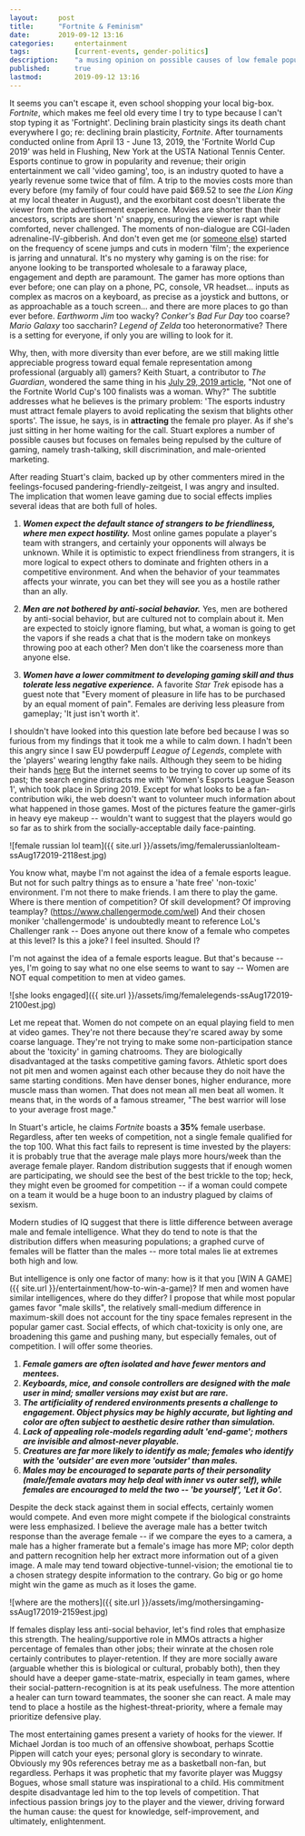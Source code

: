 ```yaml
---
layout:		post
title:		"Fortnite & Feminism"
date:		2019-09-12 13:16
categories:		entertainment
tags:			[current-events, gender-politics]
description: 	"a musing opinion on possible causes of low female population in professional game players"
published:		true
lastmod:		2019-09-12 13:16
---
```


It seems you can't escape it, even school shopping your local big-box. *Fortnite*, which makes me feel old every time I try to type because I can't stop typing it as 'Fortnight'. Declining brain plasticity sings its death chant everywhere I go; re: declining brain plasticity, *Fortnite*. After tournaments conducted online from April 13 - June 13, 2019, the 'Fortnite World Cup 2019' was held in Flushing, New York at the USTA National Tennis Center. Esports continue to grow in popularity and revenue; their origin entertainment we call 'video gaming', too, is an industry quoted to have a yearly revenue some twice that of film. A trip to the movies costs more than every before (my family of four could have paid $69.52 to see *the Lion King* at my local theater in August), and the exorbitant cost doesn't liberate the viewer from the advertisement experience. Movies are shorter than their ancestors, scripts are short 'n' snappy, ensuring the viewer is rapt while comforted, never challenged. The moments of non-dialogue are CGI-laden adrenaline-IV-gibberish. And don't even get me (or [someone else](https://vashivisuals.com/category/one-sheets/average-shot-length-one-sheets/)) started on the frequency of scene jumps and cuts in modern 'film'; the experience is jarring and unnatural. It's no mystery why gaming is on the rise: for anyone looking to be transported wholesale to a faraway place, engagement and depth are paramount. The gamer has more options than ever before; one can play on a phone, PC, console, VR headset... inputs as complex as macros on a keyboard, as precise as a joystick and buttons, or as approachable as a touch screen... and there are more places to go than ever before. *Earthworm Jim* too wacky? *Conker's Bad Fur Day* too coarse? *Mario Galaxy* too saccharin? *Legend of Zelda* too heteronormative? There is a setting for everyone, if only you are willing to look for it.

Why, then, with more diversity than ever before, are we still making little appreciable progress toward equal female representation among professional (arguably all) gamers? Keith Stuart, a contributor to *The Guardian*, wondered the same thing in his [July 29, 2019 article](https://www.theguardian.com/commentisfree/2019/jul/29/fornite-world-cup-100-finalists-female-gamer-esports-pro-sexism), "Not one of the Fortnite World Cup's 100 finalists was a woman. Why?" The subtitle addresses what he believes is the primary problem: 'The esports industry must attract female players to avoid replicating the sexism that blights other sports'. The issue, he says, is in **attracting** the female pro player. As if she's just sitting in her home waiting for the call. Stuart explores a number of possible causes but focuses on females being repulsed by the culture of gaming, namely trash-talking, skill discrimination, and male-oriented marketing.

After reading Stuart's claim, backed up by other commenters mired in the feelings-focused pandering-friendly-zeitgeist, I was angry and insulted. The implication that women leave gaming due to social effects implies several ideas that are both full of holes.

1. ***Women expect the default stance of strangers to be friendliness, where men expect hostility.*** Most online games populate a player's team with strangers, and certainly your opponents will always be unknown. While it is optimistic to expect friendliness from strangers, it is more logical to expect others to dominate and frighten others in a competitive environment. And when the behavior of your teammates affects your winrate, you can bet they will see you as a hostile rather than an ally.

2. ***Men are not bothered by anti-social behavior.*** Yes, men are bothered by anti-social behavior, but are cultured not to complain about it. Men are expected to stoicly ignore flaming, but what, a woman is going to get the vapors if she reads a chat that is the modern take on monkeys throwing poo at each other? Men don't like the coarseness more than anyone else.

3. ***Women have a lower commitment to developing gaming skill and thus tolerate less negative experience.*** A favorite *Star Trek* episode has a guest note that "Every moment of pleasure in life has to be purchased by an equal moment of pain". Females are deriving less pleasure from gameplay; 'It just isn't worth it'.

I shouldn't have looked into this question late before bed because I was so furious from my findings that it took me a while to calm down. I hadn't been this angry since I saw EU powderpuff *League of Legends*, complete with the 'players' wearing lengthy fake nails. Although they seem to be hiding their hands [here](https://esports-news.co.uk/2019/02/17/vaevictis-esports-all-female-team/) But the internet seems to be trying to cover up some of its past; the search engine distracts me with 'Women's Esports League Season 1', which took place in Spring 2019. Except for what looks to be a fan-contribution wiki, the web doesn't want to volunteer much information about what happened in those games. Most of the pictures feature the gamer-girls in heavy eye makeup -- wouldn't want to suggest that the players would go so far as to shirk from the socially-acceptable daily face-painting.

![female russian lol team]({{ site.url }}/assets/img/femalerussianlolteam-ssAug172019-2118est.jpg)

You know what, maybe I'm not against the idea of a female esports league. But not for such paltry things as to ensure a 'hate free' 'non-toxic' environment. I'm not there to make friends. I am there to play the game. Where is there mention of competition? Of skill development? Of improving teamplay? (https://www.challengermode.com/wel) And their chosen moniker 'challengermode' is undoubtedly meant to reference LoL's Challenger rank -- Does anyone out there know of a female who competes at this level? Is this a joke? I feel insulted. Should I?

I'm not against the idea of a female esports league. But that's because -- yes, I'm going to say what no one else seems to want to say -- Women are NOT equal competition to men at video games.

![she looks engaged]({{ site.url }}/assets/img/femalelegends-ssAug172019-2100est.jpg)

Let me repeat that. Women do not compete on an equal playing field to men at video games. They're not there because they're scared away by some coarse language. They're not trying to make some non-participation stance about the 'toxicity' in gaming chatrooms. They are biologically disadvantaged at the tasks competitive gaming favors. Athletic sport does not pit men and women against each other because they do noit have the same starting conditions. Men have denser bones, higher endurance, more muscle mass than women. That does not mean all men beat all women. It means that, in the words of a famous streamer, "The best warrior will lose to your average frost mage."

In Stuart's article, he claims *Fortnite* boasts a **35%** female userbase. Regardless, after ten weeks of competition, not a single female qualified for the top 100. What this fact fails to represent is time invested by the players: it is probably true that the average male plays more hours/week than the average female player. Random distribution suggests that if enough women are participating, we should see the best of the best trickle to the top; heck, they might even be groomed for competition -- if a woman could compete on a team it would be a huge boon to an industry plagued by claims of sexism.

Modern studies of IQ suggest that there is little difference between average male and female intelligence. What they do tend to note is that the distribution differs when measuring populations; a graphed curve of females will be flatter than the males -- more total males lie at extremes both high and low.

But intelligence is only one factor of many: how is it that you [WIN A GAME]({{ site.url }}/entertainment/how-to-win-a-game)? If men and women have similar intelligences, where do they differ? I propose that while most popular games favor "male skills", the relatively small-medium difference in maximum-skill does not account for the tiny space females represent in the popular gamer cast. Social effects, of which chat-toxicity is only one, are broadening this game and pushing many, but especially females, out of competition. I will offer some theories.

1. ***Female gamers are often isolated and have fewer mentors and mentees.***
2. ***Keyboards, mice, and console controllers are designed with the male user in mind; smaller versions may exist but are rare.***
3. ***The artificiality of rendered environments presents a challenge to engagement. Object physics may be highly accurate, but lighting and color are often subject to aesthetic desire rather than simulation.***
4. ***Lack of appealing role-models regarding adult 'end-game'; mothers are invisible and almost-never playable.***
5. ***Creatures are far more likely to identify as male; females who identify with the 'outsider' are even more 'outsider' than males.***
6. ***Males may be encouraged to separate parts of their personality (male/female avatars may help deal with inner vs outer self), while females are encouraged to meld the two -- 'be yourself', 'Let it Go'.***

Despite the deck stack against them in social effects, certainly women would compete. And even more might compete if the biological constraints were less emphasized. I believe the average male has a better twitch response than the average female -- if we compare the eyes to a camera, a male has a higher framerate but a female's image has more MP; color depth and pattern recognition help her extract more information out of a given image. A male may tend toward objective-tunnel-vision; the emotional tie to a chosen strategy despite information to the contrary. Go big or go home might win the game as much as it loses the game.

![where are the mothers]({{ site.url }}/assets/img/mothersingaming-ssAug172019-2159est.jpg)

If females display less anti-social behavior, let's find roles that emphasize this strength. The healing/supportive role in MMOs attracts a higher percentage of females than other jobs; their winrate at the chosen role certainly contributes to player-retention. If they are more socially aware (arguable whether this is biological or cultural, probably both), then they should have a deeper game-state-matrix, especially in team games, where their social-pattern-recognition is at its peak usefulness. The more attention a healer can turn toward teammates, the sooner she can react. A male may tend to place a hostile as the highest-threat-priority, where a female may prioritize defensive play.

The most entertaining games present a variety of hooks for the viewer. If Michael Jordan is too much of an offensive showboat, perhaps Scottie Pippen will catch your eyes; personal glory is secondary to winrate. Obviously my 90s references betray me as a basketball non-fan, but regardless. Perhaps it was prophetic that my favorite player was Muggsy Bogues, whose small stature was inspirational to a child. His commitment despite disadvantage led him to the top levels of competition. That infectious passion brings joy to the player and the viewer, driving forward the human cause: the quest for knowledge, self-improvement, and ultimately, enlightenment.
